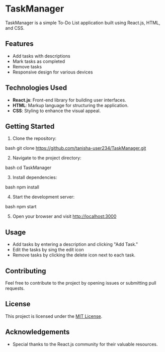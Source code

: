
# TaskManager

TaskManager is a simple To-Do List application built using React.js, HTML, and CSS.

## Features

- Add tasks with descriptions
- Mark tasks as completed
- Remove tasks
- Responsive design for various devices

## Technologies Used

- **React.js**: Front-end library for building user interfaces.
- **HTML**: Markup language for structuring the application.
- **CSS**: Styling to enhance the visual appeal.

## Getting Started

1. Clone the repository:

bash
git clone https://github.com/tanisha-user234/TaskManager.git


2. Navigate to the project directory:

bash
cd TaskManager


3. Install dependencies:

bash
npm install


4. Start the development server:

bash
npm start


5. Open your browser and visit [http://localhost:3000](http://localhost:3000)

## Usage

- Add tasks by entering a description and clicking "Add Task."
- Edit the tasks by sing the edit icon
- Remove tasks by clicking the delete icon next to each task.

## Contributing

Feel free to contribute to the project by opening issues or submitting pull requests.

## License

This project is licensed under the [MIT License](LICENSE).

## Acknowledgements

- Special thanks to the React.js community for their valuable resources.






